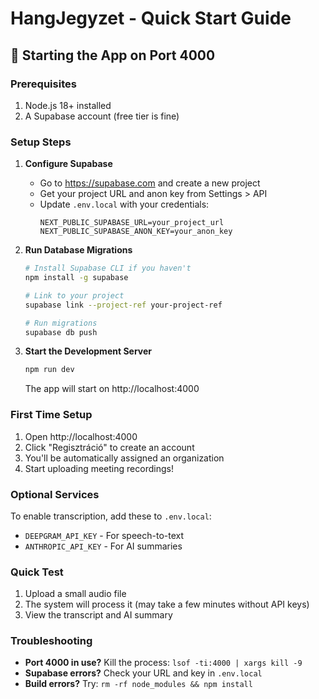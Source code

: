 # HangJegyzet - Quick Start Guide

## 🚀 Starting the App on Port 4000

### Prerequisites
1. Node.js 18+ installed
2. A Supabase account (free tier is fine)

### Setup Steps

1. **Configure Supabase**
   - Go to https://supabase.com and create a new project
   - Get your project URL and anon key from Settings > API
   - Update `.env.local` with your credentials:
     ```
     NEXT_PUBLIC_SUPABASE_URL=your_project_url
     NEXT_PUBLIC_SUPABASE_ANON_KEY=your_anon_key
     ```

2. **Run Database Migrations**
   ```bash
   # Install Supabase CLI if you haven't
   npm install -g supabase
   
   # Link to your project
   supabase link --project-ref your-project-ref
   
   # Run migrations
   supabase db push
   ```

3. **Start the Development Server**
   ```bash
   npm run dev
   ```
   The app will start on http://localhost:4000

### First Time Setup
1. Open http://localhost:4000
2. Click "Regisztráció" to create an account
3. You'll be automatically assigned an organization
4. Start uploading meeting recordings!

### Optional Services
To enable transcription, add these to `.env.local`:
- `DEEPGRAM_API_KEY` - For speech-to-text
- `ANTHROPIC_API_KEY` - For AI summaries

### Quick Test
1. Upload a small audio file
2. The system will process it (may take a few minutes without API keys)
3. View the transcript and AI summary

### Troubleshooting
- **Port 4000 in use?** Kill the process: `lsof -ti:4000 | xargs kill -9`
- **Supabase errors?** Check your URL and key in `.env.local`
- **Build errors?** Try: `rm -rf node_modules && npm install`